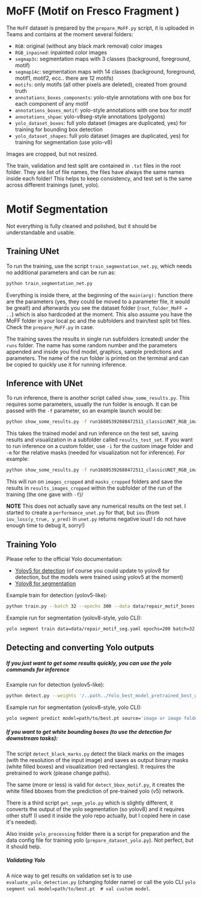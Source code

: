 # MoFF (Motif on Fresco Fragment )

The `MoFF` dataset is prepared by the `prepare_MoFF.py` script, it is uploaded in Teams and contains at the moment several folders:
- `RGB`: original (without any black mark removal) color images
- `RGB_inpained`: inpainted color images
- `segmap3c`: segmentation maps with 3 classes (background, foreground, motif)
- `segmap14c`: segmentation maps with 14 classes (background, foreground, motif1, motif2, ecc.. there are 12 motifs)
- `motifs`: only motifs (all other pixels are deleted), created from ground truth
- `annotations_boxes_components`: yolo-style annotations with one box for each component of any motif 
- `annotations_boxes_motif`: yolo-style annotations with one box for motif 
- `annotations_shpae`: yolo-v8seg-style annotations (polygons) 
- `yolo_dataset_boxes`: full yolo dataset (images are duplicated, yes) for training for bounding box detection
- `yolo_dataset_shapes`: full yolo dataset (images are duplicated, yes) for training for segmentation (use yolo-v8)

Images are cropped, but not resized.

The train, validation and test split are contained in `.txt` files in the root folder. They are list of file names, the files have always the same names inside each folder! This helps to keep consistency, and test set is the same across different trainings (unet, yolo).

# Motif Segmentation

Not everything is fully cleaned and polished, but it should be understandable and usable.

## Training UNet

To run the training, use the script `train_segmentation_net.py`, which needs no additional parameters and can be run as:
```bash
python train_segmentation_net.py
```
Everything is inside there, at the beginning of the `main(arg):` function there are the parameters (yes, they could be moved to a parameter file, it would be great!) and afterwards you see the dataset folder (`root_folder_MoFF = ..`) which is also hardcoded at the moment. This also assume you have the MoFF folder in your local pc and the subfolders and train/test split txt files. Check the `prepare_MoFF.py` in case.

The training saves the results in single run subfolders (created) under the `runs` folder. The name has some random number and the parameters appended and inside you find model, graphics, sample predictions and parameters. The name of the run folder is printed on the terminal and can be copied to quickly use it for running inference.

## Inference with UNet

To run inference, there is another script called `show_some_results.py`. This requires some parameters, usually the run folder is enough. It can be passed with the `-f` parameter, so an example launch would be:
```bash
python show_some_results.py -f run16885392688472511_classicUNET_RGB_images512x512_3classes_200epochs_augmented_lr0.001_HSV
```
This takes the trained model and run inference on the test set, saving results and visualization in a subfolder called `results_test_set`. If you want to run inference on a custom folder, use `-i` for the custom image folder and `-m` for the relative masks (needed for visualization not for inference).
For example:
```bash
python show_some_results.py -f run16885392688472511_classicUNET_RGB_images512x512_3classes_200epochs_augmented_lr0.001_HSV -i '/.../datasets/repair/puzzle2D/motif_segmentation/mating_set/images_cropped' -m '/.../datasets/repair/puzzle2D/motif_segmentation/mating_set/masks_cropped'
```
This will run on `images_cropped` and `masks_cropped` folders and save the results in `results_images_cropped` within the subfolder of the run of the training (the one gave with `-f`)/

**NOTE** This does not actually save any numerical results on the test set. I started to create a `performance_unet.py` for that, but `iou` (from `iou_loss(y_true, y_pred)` in `unet.py` returns negative ious! I do not have enough time to debug it, sorry!)

## Training Yolo

Please refer to the official Yolo documentation:
- [Yolov5 for detection](https://docs.ultralytics.com/yolov5/) (of course you could update to yolov8 for detection, but the models were trained using yolov5 at the moment)
- [Yolov8 for segmentation](https://docs.ultralytics.com/tasks/segment/)

Example train for detection (yolov5-like):
```bash
python train.py --batch 32 --epochs 300 --data data/repair_motif_boxes.yaml --weights yolov5s.pt 
```
Example run for segmentation (yolov8-style, yolo CLI):
```bash
yolo segment train data=data/repair_motif_seg.yaml epochs=200 batch=32 imgsz=512  
```

## Detecting and converting Yolo outputs

##### If you just want to get some results quickly, you can use the yolo commands for inference
Example run for detection (yolov5-like):
```bash
python detect.py --weights '/..path../Yolo_best_model_pretrained_best_weights.pt' --source '/..path../images_folder'
```
Example run for segmentation (yolov8-style, yolo CLI):
```bash
yolo segment predict model=path/to/best.pt source='image or image folder'
```


##### If you want to get white bounding boxes (to use the detection for downstream tasks):
The script `detect_black_marks.py` detect the black marks on the images (with the resolution of the input image) and saves as output binary masks (white filled boxes) and visualization (red rectangles).
It requires the pretrained to work (please change paths).

The same (more or less) is valid for `detect_bbox_motif.py`, it creates the white filled bboxes from the prediction of pre-trained yolo (v5) network.

There is a third script `get_segm_yolo.py` which is slightly different, it converts the output of the yolo segmentation (so yolov8) and it requires other stuff (I used it inside the yolo repo actually, but I copied here in case it's needed). 

Also inside `yolo_processing` folder there is a script for preparation and the data config file for training yolo (`prepare_dataset_yolo.py`). Not perfect, but it should help.

##### Validating Yolo
A nice way to get results on validation set is to use `evaluate_yolo_detection.py` (changing folder name) or call the yolo CLI `yolo segment val model=path/to/best.pt  # val custom model`.